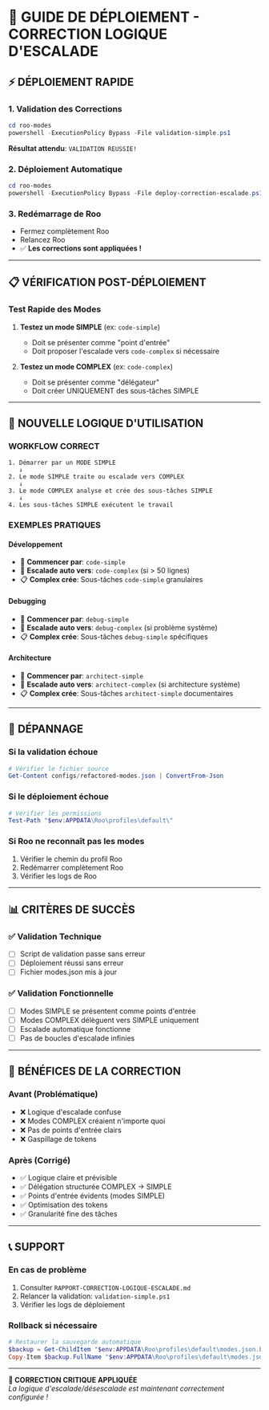# 🚀 GUIDE DE DÉPLOIEMENT - CORRECTION LOGIQUE D'ESCALADE

## ⚡ DÉPLOIEMENT RAPIDE

### **1. Validation des Corrections**
```powershell
cd roo-modes
powershell -ExecutionPolicy Bypass -File validation-simple.ps1
```
**Résultat attendu**: `VALIDATION REUSSIE!`

### **2. Déploiement Automatique**
```powershell
cd roo-modes
powershell -ExecutionPolicy Bypass -File deploy-correction-escalade.ps1
```

### **3. Redémarrage de Roo**
- Fermez complètement Roo
- Relancez Roo
- ✅ **Les corrections sont appliquées !**

---

## 📋 VÉRIFICATION POST-DÉPLOIEMENT

### **Test Rapide des Modes**
1. **Testez un mode SIMPLE** (ex: `code-simple`)
   - Doit se présenter comme "point d'entrée"
   - Doit proposer l'escalade vers `code-complex` si nécessaire

2. **Testez un mode COMPLEX** (ex: `code-complex`)
   - Doit se présenter comme "délégateur"
   - Doit créer UNIQUEMENT des sous-tâches SIMPLE

---

## 🎯 NOUVELLE LOGIQUE D'UTILISATION

### **WORKFLOW CORRECT**
```
1. Démarrer par un MODE SIMPLE
   ↓
2. Le mode SIMPLE traite ou escalade vers COMPLEX
   ↓
3. Le mode COMPLEX analyse et crée des sous-tâches SIMPLE
   ↓
4. Les sous-tâches SIMPLE exécutent le travail
```

### **EXEMPLES PRATIQUES**

#### **Développement**
- 🎯 **Commencer par**: `code-simple`
- 🔄 **Escalade auto vers**: `code-complex` (si > 50 lignes)
- 📋 **Complex crée**: Sous-tâches `code-simple` granulaires

#### **Debugging**
- 🎯 **Commencer par**: `debug-simple`
- 🔄 **Escalade auto vers**: `debug-complex` (si problème système)
- 📋 **Complex crée**: Sous-tâches `debug-simple` spécifiques

#### **Architecture**
- 🎯 **Commencer par**: `architect-simple`
- 🔄 **Escalade auto vers**: `architect-complex` (si architecture système)
- 📋 **Complex crée**: Sous-tâches `architect-simple` documentaires

---

## 🔧 DÉPANNAGE

### **Si la validation échoue**
```powershell
# Vérifier le fichier source
Get-Content configs/refactored-modes.json | ConvertFrom-Json
```

### **Si le déploiement échoue**
```powershell
# Vérifier les permissions
Test-Path "$env:APPDATA\Roo\profiles\default\"
```

### **Si Roo ne reconnaît pas les modes**
1. Vérifier le chemin du profil Roo
2. Redémarrer complètement Roo
3. Vérifier les logs de Roo

---

## 📊 CRITÈRES DE SUCCÈS

### ✅ **Validation Technique**
- [ ] Script de validation passe sans erreur
- [ ] Déploiement réussi sans erreur
- [ ] Fichier modes.json mis à jour

### ✅ **Validation Fonctionnelle**
- [ ] Modes SIMPLE se présentent comme points d'entrée
- [ ] Modes COMPLEX délèguent vers SIMPLE uniquement
- [ ] Escalade automatique fonctionne
- [ ] Pas de boucles d'escalade infinies

---

## 🎉 BÉNÉFICES DE LA CORRECTION

### **Avant (Problématique)**
- ❌ Logique d'escalade confuse
- ❌ Modes COMPLEX créaient n'importe quoi
- ❌ Pas de points d'entrée clairs
- ❌ Gaspillage de tokens

### **Après (Corrigé)**
- ✅ Logique claire et prévisible
- ✅ Délégation structurée COMPLEX → SIMPLE
- ✅ Points d'entrée évidents (modes SIMPLE)
- ✅ Optimisation des tokens
- ✅ Granularité fine des tâches

---

## 📞 SUPPORT

### **En cas de problème**
1. Consulter `RAPPORT-CORRECTION-LOGIQUE-ESCALADE.md`
2. Relancer la validation: `validation-simple.ps1`
3. Vérifier les logs de déploiement

### **Rollback si nécessaire**
```powershell
# Restaurer la sauvegarde automatique
$backup = Get-ChildItem "$env:APPDATA\Roo\profiles\default\modes.json.backup-*" | Sort-Object LastWriteTime -Descending | Select-Object -First 1
Copy-Item $backup.FullName "$env:APPDATA\Roo\profiles\default\modes.json"
```

---

**🎯 CORRECTION CRITIQUE APPLIQUÉE**  
*La logique d'escalade/désescalade est maintenant correctement configurée !*